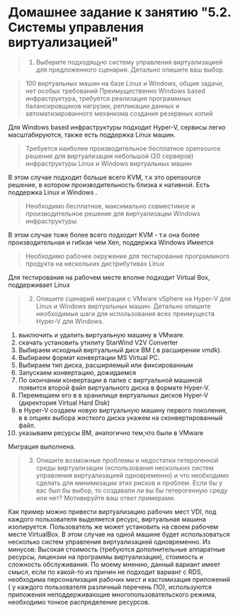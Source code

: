 # Домашнее задание к занятию "5.2. Системы управления виртуализацией"

> 1. Выберите подходящую систему управления виртуализацией для предложенного сценария. Детально опишите ваш выбор.

>100 виртуальных машин на базе Linux и Windows, общие задачи, нет особых требований
Преимущественно Windows based инфраструктура, требуется реализация программных балансировщиков нагрузки, репликации данных и автоматизированного механизма создания резервных копий

Для Windows based инфраструктуры подходит Hyper-V, сервисы легко масштабируются, также есть поддержка Linux машин.

> Требуется наиболее производительное бесплатное opensource решение для виртуализации небольшой (20 серверов) инфраструктуры Linux и Windows виртуальных машин

В этом случае подходит больше всего KVM, т.к это opensource решение, в котором производительность близка к нативной. Есть поддержка Linux и Windows .

> Необходимо бесплатное, максимально совместимое и производительное решение для виртуализации Windows инфраструктуры

В этом случае тоже более всего подходит KVM - т.к она более производительная и гибкая чем  Xen, поддержка Windows Имеется

> Необходимо рабочее окружение для тестирование программного продукта на нескольких дистрибутивах Linux

Для тестирования на рабочем месте вполне подходит Virtual Box, поддерживает Linux

> 2. Опишите сценарий миграции с VMware vSphere на Hyper-V для Linux и Windows виртуальных машин. Детально опишите необходимые шаги для использования всех преимуществ Hyper-V для Windows.

1. выключить и удалить виртуальную машину в VMware. 
2. скачать установить утилиту StarWind V2V Converter
3. Выбираем исходный виртуальный диск ВМ ( в расширении vmdk).
4. Выбираем формат конвертации MS Virtual PC.
5. Выбираем тип диска, расширяемый или фиксированным
6. Запускаем конвертацию, дожидаемся
7. По окончании конвертации в папке с виртуальной машиной появится второй файл виртуального диска в формате Hyper-V.
8. Перемещаем его в в хранилище виртуальных дисков Hyper-V (директория Virtual Hard Disk)
9. в Hyper-V создаем новую виртуальную машину первого поколения, в в опциях выбора жесткого диска укажем на сконвертированный файл.
10. указываем ресурсы ВМ, аналогично тем,что были в VMware

Миграция выполнена.

> 3. Опишите возможные проблемы и недостатки гетерогенной среды виртуализации (использования нескольких систем управления виртуализацией одновременно) и что необходимо сделать для минимизации этих рисков и проблем. Если бы у вас был бы выбор, то создавали ли вы бы гетерогенную среду или нет? Мотивируйте ваш ответ примерами.

Как пример можно привести виртуализацию рабочих мест VDI, под каждого пользователя выделяется ресурс, виртуальная машина изолируется. Пользователь же может установить на своем рабочем месте VirtualBox. В этом случае на одной машине будет использоваться несколько систем управления виртуализацией одновременно. Из минусов: Высокая стоимость (требуются дополнительные аппаратные ресурсы, лицензии на программы виртуализации), стоимость и сложность обслуживания. По моему мнению, данный вариант имеет смысл, если по какой-то из причин не подходит вариант с RDS, необходима персонализация рабочих мест и кастомизация приложений ( у каждого пользователя различный перечень ПО), используются приложения неподдерживающие многопользовательского режима, необходимо тонкое распределение ресурсов.